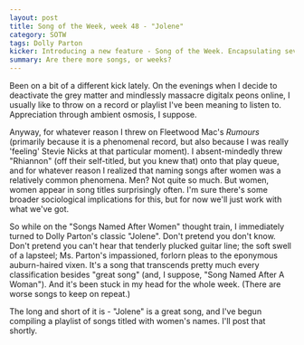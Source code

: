 ```yaml
---
layout: post
title: Song of the Week, week 48 - "Jolene"
category: SOTW
tags: Dolly Parton
kicker: Introducing a new feature - Song of the Week. Encapsulating seven days (more or less) in a single song.
summary: Are there more songs, or weeks?
---
```


Been on a bit of a different kick lately. On the evenings when I decide to deactivate the grey matter and mindlessly massacre digitalx   peons online, I usually like to throw on a record or playlist I've been meaning to listen to. Appreciation through ambient osmosis, I suppose.

Anyway, for whatever reason I threw on Fleetwood Mac's _Rumours_ (primarily because it is a phenomenal record, but also because I was really 'feeling' Stevie Nicks at that particular moment). I absent-mindedly threw "Rhiannon" (off their self-titled, but you knew that) onto that play queue, and for whatever reason I realized that naming songs after women was a relatively common phenomena. Men? Not quite so much. But women, women appear in song titles surprisingly often. I'm sure there's some broader sociological implications for this, but for now we'll just work with what we've got.

So while on the "Songs Named After Women" thought train, I immediately turned to Dolly Parton's classic "Jolene". Don't pretend you don't know. Don't pretend you can't hear that tenderly plucked guitar line; the soft swell of a lapsteel; Ms. Parton's impassioned, forlorn pleas to the eponymous auburn-haired vixen. It's a song that transcends pretty much every classification besides "great song" (and, I suppose, "Song Named After A Woman"). And it's been stuck in my head for the whole week. (There are worse songs to keep on repeat.)

The long and short of it is - "Jolene" is a great song, and I've begun compiling a playlist of songs titled with women's names. I'll post that shortly.